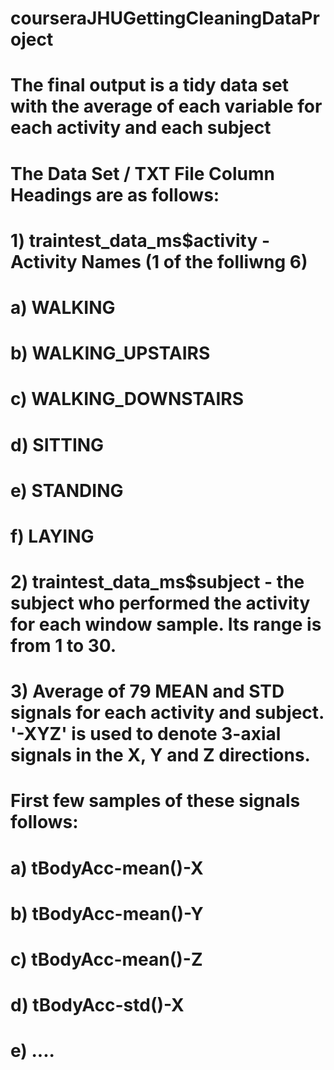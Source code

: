 # courseraJHUGettingCleaningDataProject

# The final output is a tidy data set with the average of each variable for each activity and each subject

# The Data Set / TXT File Column Headings are as follows:

# 1) traintest_data_ms$activity - Activity Names (1 of the folliwng 6)

#  a) WALKING
  
#  b) WALKING_UPSTAIRS
  
#  c) WALKING_DOWNSTAIRS
  
#  d) SITTING
  
#  e) STANDING
  
#  f) LAYING

# 2) traintest_data_ms$subject  - the subject who performed the activity for each window sample.  Its range is from 1 to 30. 

# 3) Average of 79 MEAN and STD signals for each activity and subject. '-XYZ' is used to denote 3-axial signals in the X, Y and Z directions.  
# First few samples of these signals follows:

# a) tBodyAcc-mean()-X	

# b) tBodyAcc-mean()-Y	

# c) tBodyAcc-mean()-Z	

# d) tBodyAcc-std()-X	

# e) ....
    
